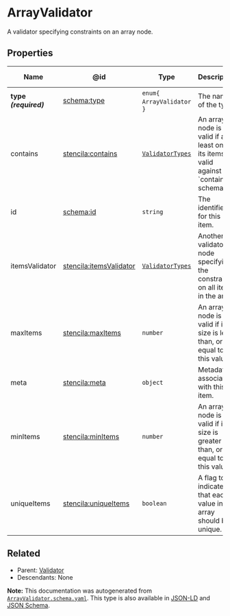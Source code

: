 # ArrayValidator

A validator specifying constraints on an array node.

## Properties

| Name                  | @id                                                                       | Type                                    | Description                                                                                   | Inherited from                        |
| --------------------- | ------------------------------------------------------------------------- | --------------------------------------- | --------------------------------------------------------------------------------------------- | ------------------------------------- |
| **type _(required)_** | [schema:type](https://schema.org/type)                                    | `enum{`​`ArrayValidator`​`}`            | The name of the type.                                                                         | [Entity](./Entity.md)                 |
| contains              | [stencila:contains](https://schema.stenci.la/contains.jsonld)             | [`ValidatorTypes`](./ValidatorTypes.md) | An array node is valid if at least one of its items is valid against the \`contains\` schema. | [ArrayValidator](./ArrayValidator.md) |
| id                    | [schema:id](https://schema.org/id)                                        | `string`                                | The identifier for this item.                                                                 | [Entity](./Entity.md)                 |
| itemsValidator        | [stencila:itemsValidator](https://schema.stenci.la/itemsValidator.jsonld) | [`ValidatorTypes`](./ValidatorTypes.md) | Another validator node specifying the constraints on all items in the array.                  | [ArrayValidator](./ArrayValidator.md) |
| maxItems              | [stencila:maxItems](https://schema.stenci.la/maxItems.jsonld)             | `number`                                | An array node is valid if its size is less than, or equal to, this value.                     | [ArrayValidator](./ArrayValidator.md) |
| meta                  | [stencila:meta](https://schema.stenci.la/meta.jsonld)                     | `object`                                | Metadata associated with this item.                                                           | [Entity](./Entity.md)                 |
| minItems              | [stencila:minItems](https://schema.stenci.la/minItems.jsonld)             | `number`                                | An array node is valid if its size is greater than, or equal to, this value.                  | [ArrayValidator](./ArrayValidator.md) |
| uniqueItems           | [stencila:uniqueItems](https://schema.stenci.la/uniqueItems.jsonld)       | `boolean`                               | A flag to indicate that each value in the array should be unique.                             | [ArrayValidator](./ArrayValidator.md) |

## Related

-   Parent: [Validator](./Validator.md)
-   Descendants: None

**Note:** This documentation was autogenerated from [`ArrayValidator.schema.yaml`](https://github.com/stencila/schema/blob/master/schema/ArrayValidator.schema.yaml). This type is also available in [JSON-LD](https://schema.stenci.la/ArrayValidator.jsonld) and [JSON Schema](https://schema.stenci.la/ArrayValidator.schema.json).
